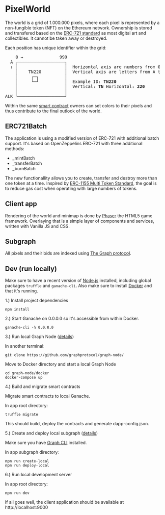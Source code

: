 # PixelWorld

The world is a grid of 1.000.000 pixels, where each pixel is represented by a non-fungible token (NFT) on the Ethereum network. Ownership is stored and transfered based on the <a href="https://eips.ethereum.org/EIPS/eip-721" target="_blank">ERC-721 standard</a> as most digital art and collectibles. It cannot be taken away or destroyed. 

Each position has unique identifier within the grid:

<pre>
    0 →              999
  A ┌──────────────────┐  
  ↓ │                  │  Horizontal axis are numbers from 0 to 999.
    │    TN220         │  Vertical axis are letters from A to ALK.
    │     ┌─┐          │  
    │     └─┘          │  Example ID: <b>TN220</b>
    │                  │  Vertical: <b>TN</b> Horizontal: <b>220</b>
    │                  │  
ALK └──────────────────┘ 
</pre>

Within the same <a href="https://en.wikipedia.org/wiki/Smart_contract" target="_blank">smart contract</a> owners can set colors to their pixels and thus contribute to the final outlook of the world.

## ERC721Batch

The application is using a modified version of ERC-721 with additional batch support. It's based on OpenZeppelins ERC-721 with three additional methods:

- _mintBatch
- _transferBatch
- _burnBatch

The new functionallity allows you to create, transfer and destroy more than one token at a time. Inspired by <a href="https://eips.ethereum.org/EIPS/eip-1155" target="_blank">ERC-1155 Multi Token Standard</a>, the goal is to reduce gas cost when operating with large numbers of tokens.

## Client app

Rendering of the world and minimap is done by <a href="https://phaser.io/" target="_blank">Phaser</a> the HTML5 game framework. Overlaying that is a simple layer of components and services, written with Vanilla JS and CSS.

## Subgraph

All pixels and their bids are indexed using <a href="https://thegraph.com/" target="_blank">The Graph protocol</a>.

## Dev (run locally)

Make sure to have a recent version of <a href="https://nodejs.org/en/" target="_blank">Node.js</a> installed, including global packages `truffle` and `ganache-cli`. Also make sure to install <a href="https://www.docker.com/" target="_blank">Docker</a> and that it's running.

1.) Install project dependencies

```
npm install
```

2.) Start Ganache on 0.0.0.0 so it's accessible from within Docker.

```
ganache-cli -h 0.0.0.0
```

3.) Run local Graph Node (<a href="https://thegraph.com/docs/quick-start#2.-run-a-local-graph-node" target="_blank">details</a>)

In another terminal:
```
git clone https://github.com/graphprotocol/graph-node/
```
Move to Docker directory and start a local Graph Node
```
cd graph-node/docker
docker-compose up
```

4.) Build and migrate smart contracts 

Migrate smart contracts to local Ganache.

In app root directory:
```
truffle migrate
```
This should build, deploy the contracts and generate dapp-config.json.

5.) Create and deploy local subgraph (<a href="https://thegraph.com/docs/quick-start#5.-deploy-the-subgraph-to-the-local-graph-node" target="_blank">details</a>)

Make sure you have <a href="https://github.com/graphprotocol/graph-cli" target="_blank">Graph CLI</a> installed.

In app subgraph directory:
```
npm run create-local
npm run deploy-local
```

6.) Run local development server

In app root directory:
```
npm run dev
```

If all goes well, the client application should be available at http://localhost:9000
